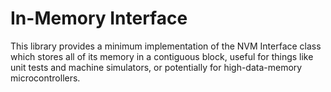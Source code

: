 # In-Memory Interface

This library provides a minimum implementation of the NVM Interface class which stores all of its memory in a contiguous block, useful for things like unit tests and machine simulators, or potentially for high-data-memory microcontrollers.

